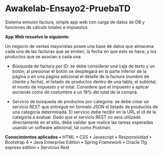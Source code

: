 # Awakelab-Ensayo2-PruebaTD
Sistema emisión factura, simple app web con carga de datos de DB y funciones de cálculo totales e impuestos.

<b> App Web resuelve lo siguiente: </b>

Un negocio de ventas mayoristas posee una base de datos que almacena cada una de las facturas que se emiten, la fecha en que esto se hace, y los productos que se asocian a cada una.

- Búsqueda de factura por ID: se debe considerar una caja de texto y un botón; al presionar el botón se desplegará en la parte inferior de la página o en una página adicional el detalle de la factura (nombre de cliente y fecha), el listado de productos dentro de una tabla, el subtotal, el monto de impuesto y el total. Considere que el impuesto a aplicar asciende como de costumbre a un 19% del total de la compra.

- Servicio de búsqueda de productos por categoría: se debe crear un servicio REST que entregue en formato JSON el listado de productos de una categoría determinada. El servicio debe recibir en la URL el id de la categoría a evaluar. Dado que el servicio REST no será utilizado directamente en el sitio, debe validar que realice las tareas esperadas usando un software adicional, tal como Postman.

<b> Conocimientos aplicados </b>
• HTML 
• CSS 
• Javascript 
• Responsividad 
• Bootstrap 4
• Java Enterprise Edition 
• Spring Framework 
• Oracle 11g express edition 
• Servicios Rest
